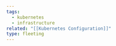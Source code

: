 ```yaml
---
tags:
  - kubernetes
  - infrastructure
related: "[[Kubernetes Configuration]]"
type: fleeting
---
```

